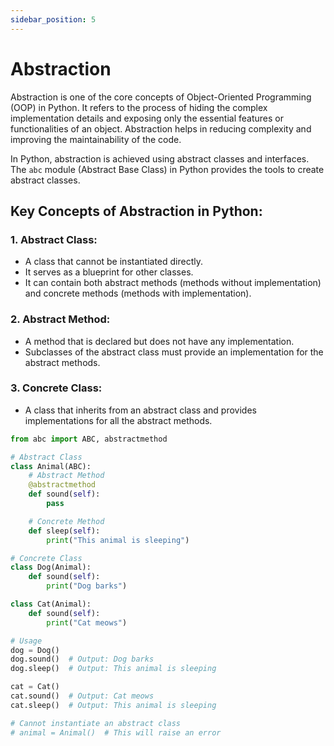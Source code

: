 ```yaml
---
sidebar_position: 5
---
```


# Abstraction

Abstraction is one of the core concepts of Object-Oriented Programming (OOP) in Python. It refers to the process of hiding the complex implementation details and exposing only the essential features or functionalities of an object. Abstraction helps in reducing complexity and improving the maintainability of the code.

In Python, abstraction is achieved using abstract classes and interfaces. The `abc` module (Abstract Base Class) in Python provides the tools to create abstract classes.

## Key Concepts of Abstraction in Python:

### 1. Abstract Class:

- A class that cannot be instantiated directly.
- It serves as a blueprint for other classes.
- It can contain both abstract methods (methods without implementation) and concrete methods (methods with implementation).

### 2. Abstract Method:

- A method that is declared but does not have any implementation.
- Subclasses of the abstract class must provide an implementation for the abstract methods.

### 3. Concrete Class:

- A class that inherits from an abstract class and provides implementations for all the abstract methods.

```python
from abc import ABC, abstractmethod

# Abstract Class
class Animal(ABC):
    # Abstract Method
    @abstractmethod
    def sound(self):
        pass

    # Concrete Method
    def sleep(self):
        print("This animal is sleeping")

# Concrete Class
class Dog(Animal):
    def sound(self):
        print("Dog barks")

class Cat(Animal):
    def sound(self):
        print("Cat meows")

# Usage
dog = Dog()
dog.sound()  # Output: Dog barks
dog.sleep()  # Output: This animal is sleeping

cat = Cat()
cat.sound()  # Output: Cat meows
cat.sleep()  # Output: This animal is sleeping

# Cannot instantiate an abstract class
# animal = Animal()  # This will raise an error
```

